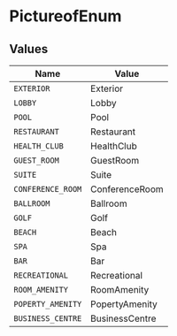 # PictureofEnum


## Values

| Name              | Value             |
| ----------------- | ----------------- |
| `EXTERIOR`        | Exterior          |
| `LOBBY`           | Lobby             |
| `POOL`            | Pool              |
| `RESTAURANT`      | Restaurant        |
| `HEALTH_CLUB`     | HealthClub        |
| `GUEST_ROOM`      | GuestRoom         |
| `SUITE`           | Suite             |
| `CONFERENCE_ROOM` | ConferenceRoom    |
| `BALLROOM`        | Ballroom          |
| `GOLF`            | Golf              |
| `BEACH`           | Beach             |
| `SPA`             | Spa               |
| `BAR`             | Bar               |
| `RECREATIONAL`    | Recreational      |
| `ROOM_AMENITY`    | RoomAmenity       |
| `POPERTY_AMENITY` | PopertyAmenity    |
| `BUSINESS_CENTRE` | BusinessCentre    |